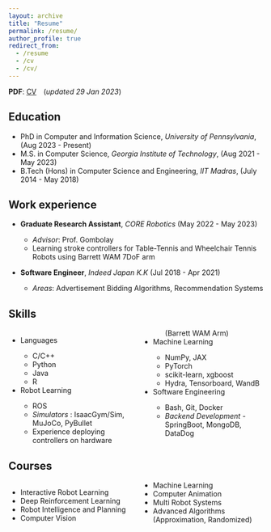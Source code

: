 ```yaml
---
layout: archive
title: "Resume"
permalink: /resume/
author_profile: true
redirect_from:
  - /resume
  - /cv
  - /cv/
---
```

<p style="text-align:left">
  <b>PDF</b>: <a href="/files/akrishna_CV.pdf">CV</a> 
  <span style="margin-left:10px">(<i>updated 29 Jan 2023</i>)</span>
</p>

Education
-----------
* PhD in Computer and Information Science, _University of Pennsylvania_, (Aug 2023 - Present)
* M.S. in Computer Science, _Georgia Institute of Technology_, (Aug 2021 - May 2023)
* B.Tech (Hons) in Computer Science and Engineering, _IIT Madras_, (July 2014 - May 2018)

Work experience
----------------
* **Graduate Research Assistant**, _CORE Robotics_ (May 2022 - May 2023)
  * _Advisor_: Prof. Gombolay
  * Learning stroke controllers for Table-Tennis and Wheelchair Tennis Robots using Barrett WAM 7DoF arm

* **Software Engineer**, _Indeed Japan K.K_ (Jul 2018 - Apr 2021)
  * _Areas_: Advertisement Bidding Algorithms, Recommendation Systems
 
Skills
--------
<div style="column-count:2; column-gap:20px;">
<ul>
  <li> Languages </li>
  <ul>
    <li> C/C++ </li>
    <li> Python </li>
    <li> Java </li>
    <li> R </li>
  </ul>
  <li> Robot Learning </li>
  <ul> 
    <li> ROS </li>
    <li> <i> Simulators </i>: IsaacGym/Sim, MuJoCo, PyBullet </li>
    <li> Experience deploying controllers on hardware (Barrett WAM Arm)</li>
  </ul>
  <li> Machine Learning </li>
  <ul>
    <li> NumPy, JAX </li>
    <li> PyTorch </li>
    <li> scikit-learn, xgboost </li>
    <li> Hydra, Tensorboard, WandB </li>
  </ul>
  <li> Software Engineering </li>
  <ul>
    <li> Bash, Git, Docker </li>
    <li> <i>Backend Development</i> - SpringBoot, MongoDB, DataDog </li>
  </ul>
</ul>
</div>


Courses
--------

<div style="column-count: 2; column-gap: 20px;">
  <ul>
    <li> Interactive Robot Learning </li>
    <li> Deep Reinforcement Learning </li>
    <li> Robot Intelligence and Planning </li>
    <li> Computer Vision </li>
    <li> Machine Learning </li>
    <li> Computer Animation </li>
    <li> Multi Robot Systems </li>
    <li> Advanced Algorithms (Approximation, Randomized) </li>
  </ul>
</div>

<!--
Publications
======
  <ul>{% for post in site.publications %}
    {% include archive-single-cv.html %}
  {% endfor %}</ul>
  
Talks
======
  <ul>{% for post in site.talks %}
    {% include archive-single-talk-cv.html %}
  {% endfor %}</ul>
  
Teaching
======
  <ul>{% for post in site.teaching %}
    {% include archive-single-cv.html %}
  {% endfor %}</ul>
   -->
